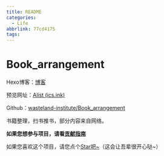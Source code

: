 ```yaml
---
title: README
categories:
  - Life
abbrlink: 77cd4175
tags:
---
```



# Book_arrangement
Hexo博客：[博客](https://booka.wasteland.ink/)

预览网址：[Alist (ics.ink)](https://alist.ics.ink/Edge01/Book_arrangement)

Github：[wasteland-institute/Book_arrangement](https://github.com/wasteland-institute/Book_arrangement)



书籍整理，扫书推书，部分内容来自网络。

**如果您想参与项目，请看[贡献指南](https://booka.wasteland.ink/posts/9a31de89/)**

如果您喜欢这个项目，请您点个[Star吧~](https://github.com/wasteland-institute/Book_arrangement)（这会让吾辈很开心哒~）